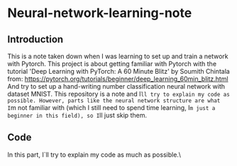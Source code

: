 # Neural-network-learning-note

## Introduction
This is a note taken down when I was learning to set up and train a network with Pytorch.
This project is about getting familiar with Pytorch with the tutorial 'Deep Learning with PyTorch: A 60 Minute Blitz' by Soumith Chintala from: https://pytorch.org/tutorials/beginner/deep_learning_60min_blitz.html And try to set up a hand-writing number classification neural network with dataset MNIST. This repository is a note and I`ll try to explain my code as possible. However, parts like the neural network structure are what I`m not familiar with (which I still need to spend time learning, I`m just a beginner in this field), so I`ll just skip them.

## Code 
In this part, I`ll try to explain my code as much as possible.\
